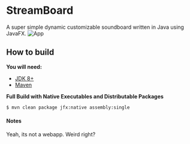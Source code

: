 # StreamBoard
A super simple dynamic customizable soundboard written in Java using JavaFX.
![App](http://i.imgur.com/0R6AzfH.png)

## How to build
__You will need:__
* [JDK 8+](http://www.oracle.com/technetwork/pt/java/javase/downloads/jdk8-downloads-2133151.html)
* [Maven](https://maven.apache.org/what-is-maven.html)
 
__Full Build with Native Executables and Distributable Packages__
```bash
$ mvn clean package jfx:native assembly:single
```

#### Notes
Yeah, its not a webapp. Weird right? 
